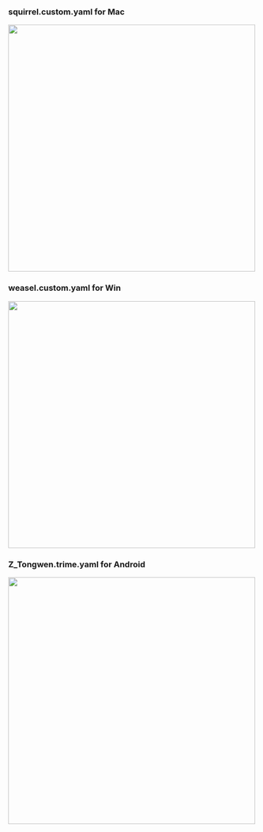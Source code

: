 ### squirrel.custom.yaml for Mac
<div align=left><img src="https://s2.loli.net/2022/02/06/cCFKEp52joL3YUh.png" width="500">

### weasel.custom.yaml for Win
<div align=left><img src="https://s2.loli.net/2022/02/06/EloBvFbPyemNDsc.png" width="500">

### Z_Tongwen.trime.yaml for Android
<div align=left><img src="https://s2.loli.net/2022/02/06/moLfHh26uAaswjg.png" width="500">
